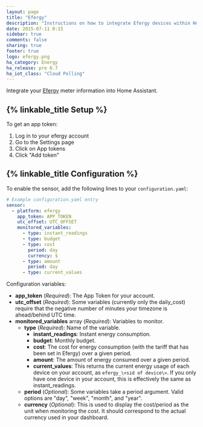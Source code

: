 ```yaml
---
layout: page
title: "Efergy"
description: "Instructions on how to integrate Efergy devices within Home Assistant."
date: 2015-07-11 0:15
sidebar: true
comments: false
sharing: true
footer: true
logo: efergy.png
ha_category: Energy
ha_release: pre 0.7
ha_iot_class: "Cloud Polling"
---
```



Integrate your [Efergy](https://efergy.com) meter information into Home Assistant.

## {% linkable_title Setup %}

To get an app token:

1. Log in to your efergy account
2. Go to the Settings page
3. Click on App tokens
4. Click "Add token"

## {% linkable_title Configuration %}

To enable the sensor, add the following lines to your `configuration.yaml`:

```yaml
# Example configuration.yaml entry
sensor:
  - platform: efergy
    app_token: APP_TOKEN
    utc_offset: UTC_OFFSET
    monitored_variables:
      - type: instant_readings
      - type: budget
      - type: cost
        period: day
        currency: $
      - type: amount
        period: day
      - type: current_values
```

Configuration variables:

- **app_token** (*Required*): The App Token for your account.
- **utc_offset** (*Required*): Some variables (currently only the daily_cost) require that the
negative number of minutes your timezone is ahead/behind UTC time.
- **monitored_variables** array (*Required*): Variables to monitor.
  - **type** (*Required*): Name of the variable.
      - **instant_readings**: Instant energy consumption.
      - **budget**: Monthly budget.
      - **cost**: The cost for energy consumption (with the tariff that has been set in Efergy) over a given period.
      - **amount**: The amount of energy consumed over a given period.
      - **current_values**: This returns the current energy usage of each device on your account, as `efergy_\<sid of device\>`. If you only have one device in your account, this is effectively the same as instant_readings.
  - **period** (*Optional*): Some variables take a period argument. Valid options are "day", "week", "month", and "year".
  - **currency** (*Optional*): This is used to display the cost/period as the unit when monitoring the cost. It should correspond to the actual currency used in your dashboard.

